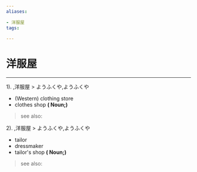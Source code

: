 ```yaml
---
aliases:
    
- 洋服屋
tags:
    
---
```


# 洋服屋
---
1).
,洋服屋 > ようふくや,ようふくや

- (Western) clothing store
- clothes shop
**( Noun;)**
> see also: 
            
2).
,洋服屋 > ようふくや,ようふくや

- tailor
- dressmaker
- tailor's shop
**( Noun;)**
> see also: 
            